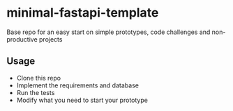 # minimal-fastapi-template
Base repo for an easy start on simple prototypes, code challenges and non-productive projects

## Usage
* Clone this repo
* Implement the requirements and database
* Run the tests
* Modify what you need to start your prototype
